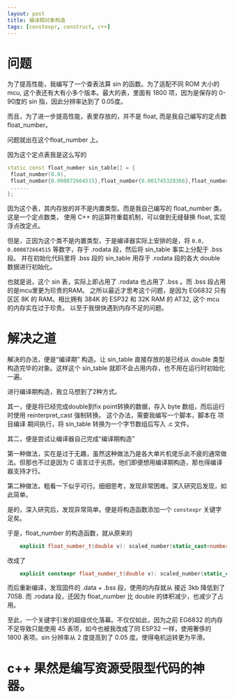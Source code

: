 ```yaml
---
layout: post
title: 编译期对象构造
tags: [constexpr, construct, c++]
---
```


# 问题

为了提高性能，我编写了一个查表法算 sin 的函数。为了适配不同 ROM 大小的 mcu, 这个表还有大有小多个版本。最大的表，里面有 1800 项，因为是保存的 0-90度的 sin 指，因此分辨率达到了 0.05度。

而且，为了进一步提高性能，表里存放的，并不是 float, 而是我自己编写的定点数 float_number。

问题就出在这个float_number 上。

因为这个定点表我是这么写的

```c++
static const float_number sin_table[] = {
 float_number(0.0),
 float_number{0.000872664515},float_number{0.001745328366},float_number{0.002617990887},
 ......
};
```

因为这个表，其内存放的并不是内置类型。而是我自己编写的 float_number 类。这是一个定点数类， 使用 C++ 的运算符重载机制，可以做到无缝替换 float, 实现浮点改定点。

但是，正因为这个类不是内置类型，于是编译器实际上安排的是，将 ```0.0, 0.000872664515``` 等数字，存于 .rodata 段，然后将 sin_table 事实上分配于 .bss 段。
并在初始化代码里将 .bss 段的 sin_table 用存于 .rodata 段的各大 double 数据进行初始化。

也就是说，这个  sin 表，实际上即占用了 .rodata 也占用了 .bss 。而 .bss 段占用的是mcu里更为珍贵的RAM。
之所以最近才思考这个问题，是因为 EG6832 只有区区 8K 的 RAM。相比拥有 384K 的 ESP32 和 32K RAM 的 AT32, 这个 mcu 的内存实在过于珍贵。
以至于我很快遇到内存不足的问题。

# 解决之道

解决的办法，便是“编译期” 构造。让 sin_table 直接存放的是已经从 double 类型构造完毕的对象。这样这个 sin_table 就即不会占用内存，也不用在运行时初始化一遍。

进行编译期构造，我立马想到了2种方式。

其一，便是将已经完成double到fix point转换的数据，存入 byte 数组，而后运行时使用 reinterpret_cast 强制转换。
这个办法，需要我编写一个脚本，脚本在 项目编译 期间执行，将 sin_table 转换为一个字节数组后写入 .c 文件。

其二，便是尝试让编译器自己完成“编译期构造”

第一种做法，实在是过于无趣，虽然这种做法乃是各大单片机佬乐此不疲的通常做法。但那也不过是因为 C 语言过于劣质。他们即便想用编译期构造，那也得编译器支持才行。

第二种做法，粗看一下似乎可行。细细思考，发现非常困难。深入研究后发现，如此简单。

是的，深入研究后，发现异常简单。便是将构造函数添加一个 ```constexpr``` 关键字足矣。

于是，float_number 的构造函数，就从原来的

```c++
    explicit float_number_t(double v): scaled_number(static_cast<number_holder_t>(v * SCALE)){}
```

改成了

```c++
    explicit constexpr float_number_t(double v): scaled_number(static_cast<number_holder_t>(v * SCALE)){}
```

而后重新编译，发现固件的 .data + .bss 段，使用的内存就从 接近 3kb 降低到了 705B. 而 .rodata 段，还因为 float_number 比 double 的体积减少，也减少了占用。

至此，一个关键字引发的超级优化落幕。不仅仅如此，因为之前 EG6832 的内存不足导致只能使用 45 表项，如今也被我改成了同 ESP32 一样，使用奢侈的 1800 表项。sin 分辨率从 2 度提高到了 0.05 度。使得电机运转更为平滑。

# c++ 果然是编写资源受限型代码的神器。
